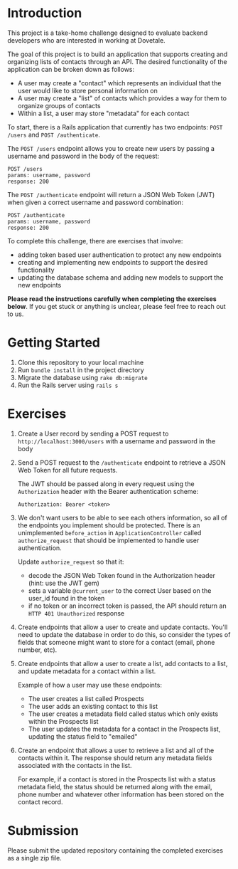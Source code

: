 # Introduction

This project is a take-home challenge designed to evaluate backend developers who are interested in working at Dovetale.

The goal of this project is to build an application that supports creating and organizing lists of contacts through an API. The desired functionality of the application can be broken down as follows: 
- A user may create a "contact" which represents an individual that the user would like to store personal information on
- A user may create a "list" of contacts which provides a way for them to organize groups of contacts
- Within a list, a user may store "metadata" for each contact

To start, there is a Rails application that currently has two endpoints: `POST /users` and `POST /authenticate`.

The `POST /users` endpoint allows you to create new users by passing a username and password in the body of the request:

```
POST /users
params: username, password
response: 200
```

The `POST /authenticate` endpoint will return a JSON Web Token (JWT) when given a correct username and password combination:

```
POST /authenticate
params: username, password
response: 200
```


To complete this challenge, there are exercises that involve:
- adding token based user authentication to protect any new endpoints
- creating and implementing new endpoints to support the desired functionality
- updating the database schema and adding new models to support the new endpoints

**Please read the instructions carefully when completing the exercises below**. If you get stuck or anything is unclear, please feel free to reach out to us.

# Getting Started

1. Clone this repository to your local machine
2. Run `bundle install` in the project directory
3. Migrate the database using `rake db:migrate`
4. Run the Rails server using `rails s`


# Exercises

1. Create a User record by sending a POST request to `http://localhost:3000/users` with a username and password in the body

2. Send a POST request to the `/authenticate` endpoint to retrieve a JSON Web Token for all future requests.

    The JWT should be passed along in every request using the `Authorization` header with the Bearer authentication scheme:

    ```
    Authorization: Bearer <token>
    ```

3. We don't want users to be able to see each others information, so all of the endpoints you implement should be protected. There is an unimplemented `before_action` in `ApplicationController` called `authorize_request` that should be implemented to handle user authentication.

    Update `authorize_request` so that it:
    - decode the JSON Web Token found in the Authorization header (hint: use the JWT gem)
    - sets a variable `@current_user` to the correct User based on the user_id found in the token 
    - if no token or an incorrect token is passed, the API should return an `HTTP 401 Unauthorized` response

4. Create endpoints that allow a user to create and update contacts. You'll need to update the database in order to do this, so consider the types of fields that someone might want to store for a contact (email, phone number, etc).

5. Create endpoints that allow a user to create a list, add contacts to a list, and update metadata for a contact within a list.

    Example of how a user may use these endpoints:
    - The user creates a list called Prospects
    - The user adds an existing contact to this list
    - The user creates a metadata field called status which only exists within the Prospects list
    - The user updates the metadata for a contact in the Prospects list, updating the status field to "emailed"

6. Create an endpoint that allows a user to retrieve a list and all of the contacts within it. The response should return any metadata fields associated with the contacts in the list.

    For example, if a contact is stored in the Prospects list with a status metadata field, the status should be returned along with the email, phone number and whatever other information has been stored on the contact record.


# Submission

Please submit the updated repository containing the completed exercises as a single zip file.